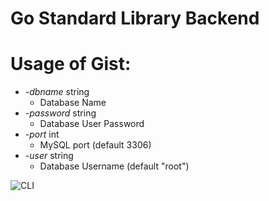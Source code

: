# Go Standard Library Backend

# Usage of Gist:

- _-dbname_ string
  - Database Name
- _-password_ string
  - Database User Password
- _-port_ int
  - MySQL port (default 3306)
- _-user_ string
  - Database Username (default "root")

![CLI](https://github.com/milkymilky0116/go-std-backend/assets/84823612/d199c740-d382-422b-b6b3-0852e107c84d)
